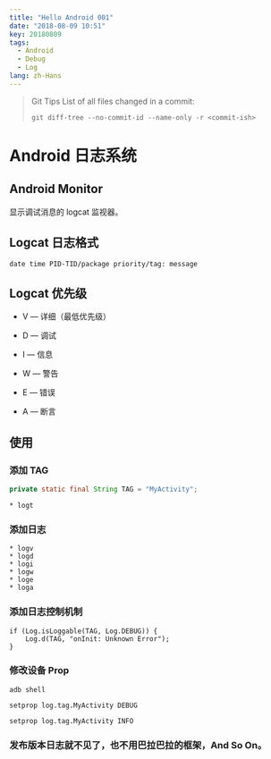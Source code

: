 ```yaml
---
title: "Hello Android 001"
date: "2018-08-09 10:51"
key: 20180809
tags:
  - Android
  - Debug
  - Log
lang: zh-Hans
---
```


> Git Tips
> List of all files changed in a commit:
> ``` Git
> git diff-tree --no-commit-id --name-only -r <commit-ish>
> ```

# Android 日志系统

## Android Monitor

显示调试消息的 logcat 监视器。

## Logcat 日志格式

``` Logcat
date time PID-TID/package priority/tag: message
```

## Logcat 优先级

* V — 详细（最低优先级）

* D — 调试

* I — 信息

* W — 警告

* E — 错误

* A — 断言

## 使用

### 添加 TAG

``` Java
private static final String TAG = "MyActivity";
```

``` Android Studio live templates
* logt
```

### 添加日志

``` Android Studio live templates
* logv
* logd
* logi
* logw
* loge
* loga
```
### 添加日志控制机制

``` Android
if (Log.isLoggable(TAG, Log.DEBUG)) {
    Log.d(TAG, "onInit: Unknown Error");
}
```

### 修改设备 Prop
``` ADB Shell
adb shell

setprop log.tag.MyActivity DEBUG

setprop log.tag.MyActivity INFO
```

### 发布版本日志就不见了，也不用巴拉巴拉的框架，And So On。
